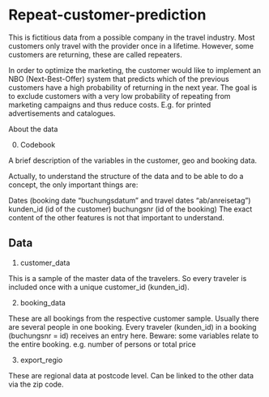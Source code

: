 # Repeat-customer-prediction

This is fictitious data from a possible company in the travel industry. Most customers only travel with the provider once in a lifetime. However, some customers are returning, these are called repeaters.

In order to optimize the marketing, the customer would like to implement an NBO (Next-Best-Offer) system that predicts which of the previous customers have a high probability of returning in the next year. The goal is to exclude customers with a very low probability of repeating from marketing campaigns and thus reduce costs. E.g. for printed advertisements and catalogues.


About the data

 

0) Codebook

A brief description of the variables in the customer, geo and booking data.

Actually, to understand the structure of the data and to be able to do a concept, the only important things are:

Dates (booking date “buchungsdatum” and travel dates “ab/anreisetag”)
kunden_id (id of the customer)
buchungsnr (id of the booking)
The exact content of the other features is not that important to understand.

 ## Data

1) customer_data

This is a sample of the master data of the travelers. So every traveler is included once with a unique customer_id (kunden_id).

 

2) booking_data

These are all bookings from the respective customer sample. Usually there are several people in one booking. Every traveler (kunden_id) in a booking (buchungsnr = id) receives an entry here. Beware: some variables relate to the entire booking. e.g. number of persons or total price

 

3) export_regio

These are regional data at postcode level. Can be linked to the other data via the zip code.

